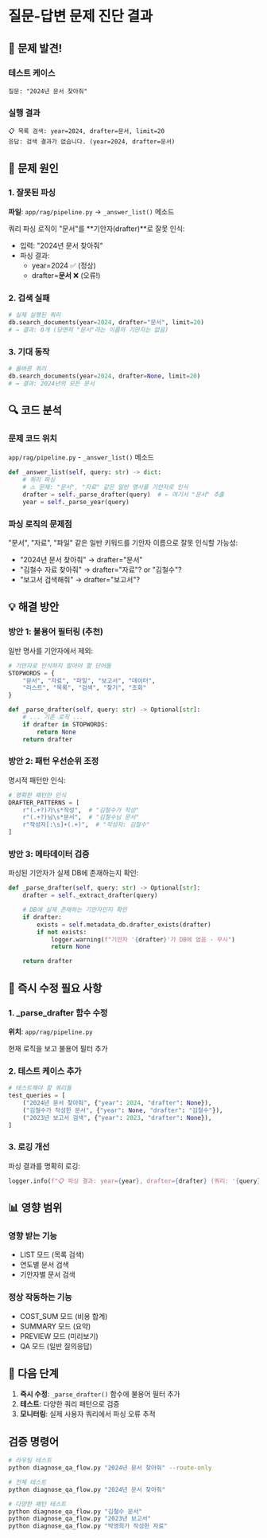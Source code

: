 # 질문-답변 문제 진단 결과

## 🔴 문제 발견!

### 테스트 케이스
```
질문: "2024년 문서 찾아줘"
```

### 실행 결과
```
📋 목록 검색: year=2024, drafter=문서, limit=20
응답: 검색 결과가 없습니다. (year=2024, drafter=문서)
```

## 🎯 문제 원인

### 1. 잘못된 파싱
**파일**: `app/rag/pipeline.py` → `_answer_list()` 메소드

쿼리 파싱 로직이 "문서"를 **기안자(drafter)**로 잘못 인식:
- 입력: "2024년 문서 찾아줘"
- 파싱 결과:
  - year=2024 ✅ (정상)
  - drafter=**문서** ❌ (오류!)

### 2. 검색 실패
```python
# 실제 실행된 쿼리
db.search_documents(year=2024, drafter="문서", limit=20)
# → 결과: 0개 (당연히 "문서"라는 이름의 기안자는 없음)
```

### 3. 기대 동작
```python
# 올바른 쿼리
db.search_documents(year=2024, drafter=None, limit=20)
# → 결과: 2024년의 모든 문서
```

## 🔍 코드 분석

### 문제 코드 위치
`app/rag/pipeline.py` - `_answer_list()` 메소드

```python
def _answer_list(self, query: str) -> dict:
    # 쿼리 파싱
    # ⚠️ 문제: "문서", "자료" 같은 일반 명사를 기안자로 인식
    drafter = self._parse_drafter(query)  # ← 여기서 "문서" 추출
    year = self._parse_year(query)
```

### 파싱 로직의 문제점
"문서", "자료", "파일" 같은 일반 키워드를 기안자 이름으로 잘못 인식할 가능성:
- "2024년 문서 찾아줘" → drafter="문서"
- "김철수 자료 찾아줘" → drafter="자료"? or "김철수"?
- "보고서 검색해줘" → drafter="보고서"?

## 💡 해결 방안

### 방안 1: 불용어 필터링 (추천)
일반 명사를 기안자에서 제외:

```python
# 기안자로 인식하지 말아야 할 단어들
STOPWORDS = {
    "문서", "자료", "파일", "보고서", "데이터",
    "리스트", "목록", "검색", "찾기", "조회"
}

def _parse_drafter(self, query: str) -> Optional[str]:
    # ... 기존 로직 ...
    if drafter in STOPWORDS:
        return None
    return drafter
```

### 방안 2: 패턴 우선순위 조정
명시적 패턴만 인식:
```python
# 명확한 패턴만 인식
DRAFTER_PATTERNS = [
    r"(.+?)가\s*작성",  # "김철수가 작성"
    r"(.+?)님\s*문서",  # "김철수님 문서"
    r"작성자[:\s]+(.+)",  # "작성자: 김철수"
]
```

### 방안 3: 메타데이터 검증
파싱된 기안자가 실제 DB에 존재하는지 확인:

```python
def _parse_drafter(self, query: str) -> Optional[str]:
    drafter = self._extract_drafter(query)

    # DB에 실제 존재하는 기안자인지 확인
    if drafter:
        exists = self.metadata_db.drafter_exists(drafter)
        if not exists:
            logger.warning(f"기안자 '{drafter}'가 DB에 없음 - 무시")
            return None

    return drafter
```

## 🔧 즉시 수정 필요 사항

### 1. _parse_drafter 함수 수정
**위치**: `app/rag/pipeline.py`

현재 로직을 보고 불용어 필터 추가

### 2. 테스트 케이스 추가
```python
# 테스트해야 할 쿼리들
test_queries = [
    ("2024년 문서 찾아줘", {"year": 2024, "drafter": None}),
    ("김철수가 작성한 문서", {"year": None, "drafter": "김철수"}),
    ("2023년 보고서 검색", {"year": 2023, "drafter": None}),
]
```

### 3. 로깅 개선
파싱 결과를 명확히 로깅:
```python
logger.info(f"📋 파싱 결과: year={year}, drafter={drafter} (쿼리: '{query}')")
```

## 📊 영향 범위

### 영향 받는 기능
- LIST 모드 (목록 검색)
- 연도별 문서 검색
- 기안자별 문서 검색

### 정상 작동하는 기능
- COST_SUM 모드 (비용 합계)
- SUMMARY 모드 (요약)
- PREVIEW 모드 (미리보기)
- QA 모드 (일반 질의응답)

## 🎯 다음 단계

1. **즉시 수정**: `_parse_drafter()` 함수에 불용어 필터 추가
2. **테스트**: 다양한 쿼리 패턴으로 검증
3. **모니터링**: 실제 사용자 쿼리에서 파싱 오류 추적

## 검증 명령어

```bash
# 라우팅 테스트
python diagnose_qa_flow.py "2024년 문서 찾아줘" --route-only

# 전체 테스트
python diagnose_qa_flow.py "2024년 문서 찾아줘"

# 다양한 패턴 테스트
python diagnose_qa_flow.py "김철수 문서"
python diagnose_qa_flow.py "2023년 보고서"
python diagnose_qa_flow.py "박영희가 작성한 자료"
```